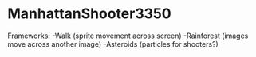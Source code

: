 # ManhattanShooter3350

Frameworks:
-Walk (sprite movement across screen)
-Rainforest (images move across another image)
-Asteroids (particles for shooters?)
